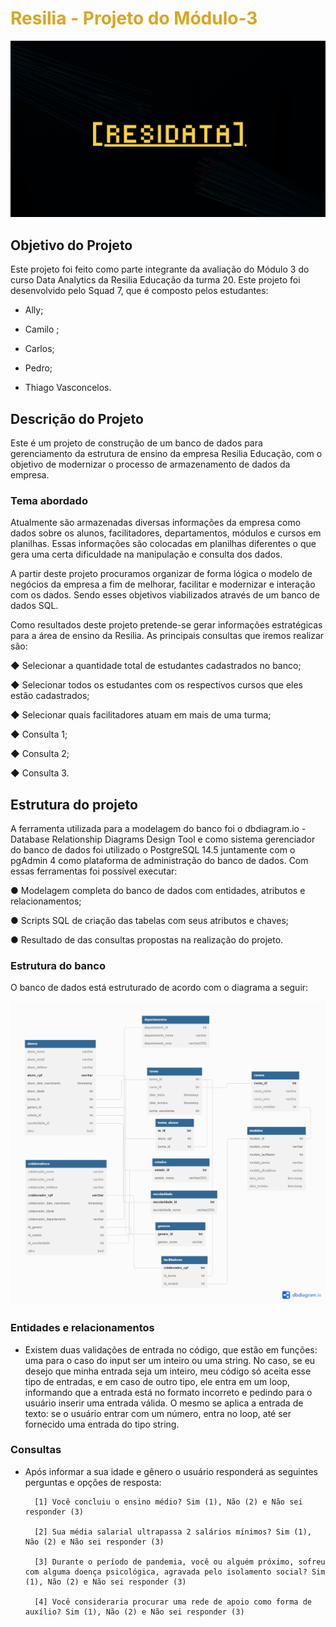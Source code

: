 

# <font color="#DAA520">Resilia - Projeto do Módulo-3</font>

![](https://raw.githubusercontent.com/Avext/Imagens-de-apresenta-es/main/resiliam3s72.png)

## Objetivo do Projeto

Este projeto foi feito como parte integrante da avaliação do Módulo 3 do curso Data Analytics da Resilia Educação da turma 20. Este projeto foi desenvolvido pelo Squad 7, que é composto pelos estudantes:

- Ally;

- Camilo ;

- Carlos;

- Pedro;

- Thiago Vasconcelos.


## Descrição do Projeto

Este é um projeto de construção de um banco de dados para gerenciamento da estrutura de ensino da empresa Resilia Educação, com o objetivo de modernizar o processo de armazenamento de dados da empresa.

### Tema abordado

Atualmente são armazenadas diversas informações da empresa como dados sobre os alunos, facilitadores, departamentos, módulos e cursos em planilhas. Essas informações são colocadas em planilhas diferentes o que gera uma certa dificuldade na manipulação e consulta dos dados.

A partir deste projeto procuramos organizar de forma lógica o modelo de negócios da empresa a fim de melhorar, facilitar e modernizar e interação com os dados. Sendo esses objetivos viabilizados através de um banco de dados SQL.

Como resultados deste projeto pretende-se gerar informações estratégicas para a área de ensino da Resilia. As principais consultas que iremos realizar são:

◆ Selecionar a quantidade total de estudantes cadastrados no banco;

◆ Selecionar todos os estudantes com os respectivos cursos que eles estão cadastrados;

◆ Selecionar quais facilitadores atuam em mais de uma turma;

◆ Consulta 1;

◆ Consulta 2;

◆ Consulta 3.


## Estrutura do projeto


A ferramenta utilizada para a modelagem do banco foi o [  ](https://dbdiagram.io/home)dbdiagram.io - Database Relationship Diagrams Design Tool e como sistema gerenciador do banco de dados foi utilizado o PostgreSQL 14.5 juntamente com o pgAdmin 4 como plataforma de administração do banco de dados. Com essas ferramentas foi possível executar:

● Modelagem completa do banco de dados com entidades, atributos e relacionamentos;

● Scripts SQL de criação das tabelas com seus atributos e chaves;

● Resultado de das consultas propostas na realização do projeto.

### Estrutura do banco

O banco de dados está estruturado de acordo com o diagrama a seguir:
		
![](https://raw.githubusercontent.com/Avext/Imagens-de-apresenta-es/main/resiliam3s7.png)

### Entidades e relacionamentos

- Existem duas validações de entrada no código, que estão em funções: uma para o caso do input ser um inteiro ou uma string. No caso, se eu desejo que minha entrada seja um inteiro, meu código só aceita esse tipo de entradas, e em caso de outro tipo, ele entra em um loop, informando que a entrada está no formato incorreto e pedindo para o usuário inserir uma entrada válida. O mesmo se aplica a entrada de texto: se o usuário entrar com um número, entra no loop, até ser fornecido uma entrada do tipo string.

### Consultas
		

- Após informar a sua idade e gênero o usuário responderá as seguintes perguntas e opções de resposta:

		[1] Você concluiu o ensino médio? Sim (1), Não (2) e Não sei responder (3)
		
		[2] Sua média salarial ultrapassa 2 salários mínimos? Sim (1), Não (2) e Não sei responder (3)
		
		[3] Durante o período de pandemia, você ou alguém próximo, sofreu com alguma doença psicológica, agravada pelo isolamento social? Sim (1), Não (2) e Não sei responder (3)
		
		[4] Você consideraria procurar uma rede de apoio como forma de auxílio? Sim (1), Não (2) e Não sei responder (3)


